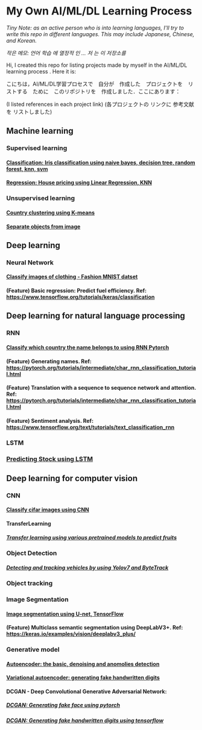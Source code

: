 # My Own AI/ML/DL Learning Process

*Tiny Note: as an active person who is into learning languages, I'll try to write this repo in different languages. This may include Japanese, Chinese, and Korean.*

*작은 메모:  언어  학습  에  열정적 인 ... 저 는 이 저장소를*

Hi, I created this repo for listing projects made by myself in the AI/ML/DL learning process . Here it is:

こにちは，AI/ML/DL学習プロセスで　自分が　作成した　プロジェクトを　リストする　ために　このリポジトリを　作成しました．ここにあります：

(I listed references in each project link) (各プロジェクトの リンクに 参考文献を リストしました)

## Machine learning

### Supervised learning

#### [Classification: Iris classification using naive bayes, decision tree, random forest, knn, svm](https://github.com/HenrySomeCode/Iris-classification-using-naive-bayes-decision-tree-random-forest-knn-svm.git)

#### [Regression: House pricing using Linear Regression, KNN](https://github.com/HenrySomeCode/Boston_House_Price_Prediction.git)

### Unsupervised learning

#### [Country clustering using K-means](https://github.com/HenrySomeCode/Country-Clustering-using-K-means.git)

#### [Separate objects from image](https://github.com/HenrySomeCode/Separating-Object-From-Image.git)


## Deep learning

### Neural Network

#### [Classify images of clothing - Fashion MNIST datset](https://github.com/HenrySomeCode/Classify-images-of-clothing-using-fully-connected-neural-network.git)

#### (Feature) Basic regression: Predict fuel efficiency. Ref: https://www.tensorflow.org/tutorials/keras/classification


## Deep learning for natural language processing

### RNN

#### [Classify which country the name belongs to using RNN Pytorch](https://github.com/HenrySomeCode/Classify-which-country-the-name-belongs-to-using-RNN-Pytorch.git)

#### (Feature) Generating names. Ref: https://pytorch.org/tutorials/intermediate/char_rnn_classification_tutorial.html 

#### (Feature) Translation with a sequence to sequence network and attention. Ref: https://pytorch.org/tutorials/intermediate/char_rnn_classification_tutorial.html 

#### (Feature) Sentiment analysis. Ref:  https://www.tensorflow.org/text/tutorials/text_classification_rnn

### LSTM

### [Predicting Stock using LSTM](https://github.com/HenrySomeCode/Predicting-Stock-Using-LSTM.git)


## Deep learning for computer vision 

### CNN

#### [Classify cifar images using CNN](https://github.com/HenrySomeCode/Classify-cifar-images-using-CNN.git)

#### TransferLearning

##### [Transfer learning using various pretrained models to predict fruits](https://github.com/HenrySomeCode/Transfer-learning-using-Various-Pretrained-Models-to-Predict-Fruits.git)

### Object Detection

##### [Detecting and tracking vehicles by using Yolov7 and ByteTrack](https://github.com/HenrySomeCode/Detecting-Tracking-Vehicle-Mini-Project-Using-Yolov7-ByteTrack.git)

### Object tracking

### Image Segmentation

#### [Image segmentation using U-net, TensorFlow](https://github.com/HenrySomeCode/Image-Segmentation-using-U-net-TensorFlow.git)

#### (Feature) Multiclass semantic segmentation using DeepLabV3+. Ref: https://keras.io/examples/vision/deeplabv3_plus/

### Generative model 

#### [Autoencoder: the basic, denoising and anomolies detection](https://github.com/HenrySomeCode/AE_basic_denoise_anomalies_detection.git)

#### [Variational autoencoder: generating fake handwritten digits](https://github.com/HenrySomeCode/VAE_fake_handwritten_digits.git)

#### DCGAN - Deep Convolutional Generative Adversarial Network: 

##### [DCGAN: Generating fake face using pytorch](https://github.com/HenrySomeCode/DCGAN_fake_face_pytorch.git)

##### [DCGAN: Generating fake handwritten digits using tensorflow](https://github.com/HenrySomeCode/DCGAN_fake_handwritten_digits_tensorflow.git)






